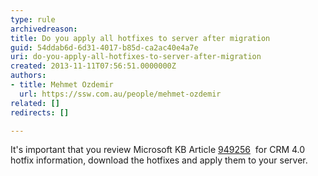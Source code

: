 ```yaml
---
type: rule
archivedreason: 
title: Do you apply all hotfixes to server after migration
guid: 54ddab6d-6d31-4017-b85d-ca2ac40e4a7e
uri: do-you-apply-all-hotfixes-to-server-after-migration
created: 2013-11-11T07:56:51.0000000Z
authors:
- title: Mehmet Ozdemir
  url: https://ssw.com.au/people/mehmet-ozdemir
related: []
redirects: []

---
```


It's important that you review Microsoft KB Article [949256](http&#58;//support.microsoft.com/kb/949256)  for CRM 4.0 hotfix information, download the hotfixes and apply them to your server.

<!--endintro-->
